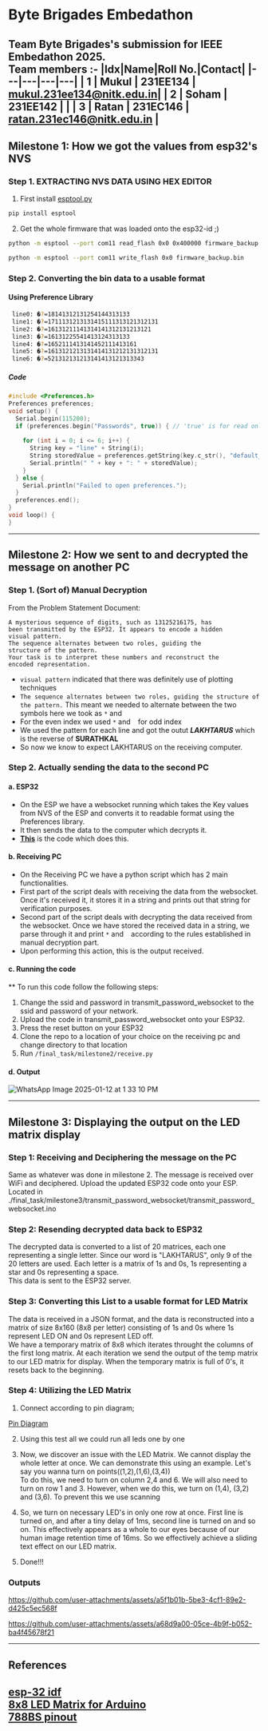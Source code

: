 # Byte Brigades Embedathon

Team Byte Brigades's submission for IEEE Embedathon 2025. </br>
Team members :-
|Idx|Name|Roll No.|Contact|
|---|---|---|---|
| 1 | Mukul  | 231EE134   |  mukul.231ee134@nitk.edu.in|
| 2 | Soham | 231EE142  |   |
| 3 | Ratan | 231EC146  | ratan.231ec146@nitk.edu.in  |
---
## Milestone 1: How we got the values from esp32's NVS

### Step 1. EXTRACTING NVS DATA USING HEX EDITOR
1. First install [esptool.py](https://docs.espressif.com/projects/esptool/en/latest/esp32/) 
```python 
pip install esptool
```
2. Get the whole firmware that was loaded onto the esp32-id ;)
```bash
python -m esptool --port com11 read_flash 0x0 0x400000 firmware_backup.bin
```
```bash
python -m esptool --port com11 write_flash 0x0 firmware_backup.bin
```



### Step 2. Converting the bin data to a usable format

####  Using Preference Library



```bash
 line0: �?=18141312131254144313133
 line1: �?=1711131213131415111313121312131
 line2: �?=16131211141314141312131213121
 line3: �?=16131225541413124313133
 line4: �?=1652111413141452111413161
 line5: �?=1613121213131414131212131312131
 line6: �?=521312131213141413121313343
```

##### Code
```cpp
#include <Preferences.h>
Preferences preferences;
void setup() {
  Serial.begin(115200);
  if (preferences.begin("Passwords", true)) { // 'true' is for read only mode
   
    for (int i = 0; i <= 6; i++) {
      String key = "line" + String(i); 
      String storedValue = preferences.getString(key.c_str(), "default_value"); 
      Serial.println(" " + key + ": " + storedValue);
    }
  } else {
    Serial.println("Failed to open preferences.");
  }
  preferences.end();
}
void loop() {
}
```

---
## Milestone 2: How we sent to and decrypted the message on another PC

### Step 1. (Sort of) Manual Decryption

From the Problem Statement Document:
```
A mysterious sequence of digits, such as 13125216175, has
been transmitted by the ESP32. It appears to encode a hidden
visual pattern.
The sequence alternates between two roles, guiding the
structure of the pattern.
Your task is to interpret these numbers and reconstruct the
encoded representation.
```

- `visual pattern` indicated that there was definitely use of plotting techniques 
- `The sequence alternates between two roles, guiding the
structure of the pattern.` This meant we needed to alternate between the two symbols here we took as `*` and ` `
- For the even index we used `*` and ` ` for odd index
- We used the pattern for each line and got the outut ***LAKHTARUS*** which is the reverse of **SURATHKAL**
- So now we know to expect LAKHTARUS on the receiving computer.

### Step 2. Actually sending the data to the second PC
#### a. ESP32
- On the ESP we have a websocket running which takes the Key values from NVS of the ESP and converts it to readable format using the Preferences library.
- It then sends the data to the computer which decrypts it.
- **[This](https://github.com/user-attachments/assets/a5f1b01b-5be3-4cf1-89e2-d425c5ec568f
)** is the code which does this.

#### b. Receiving PC
- On the Receiving PC we have a python script which has 2 main functionalities.
- First part of the script deals with receiving the data from the websocket. Once it's received it, it stores it in a string and prints out that string for verification purposes.
- Second part of the script deals with decrypting the data received from the websocket. Once we have stored the received data in a string, we parse through it and print `*` and ` ` according to the rules established in manual decryption part.
- Upon performing this action, this is the output received.

#### c. Running the code
** To run this code follow the following steps:

  1. Change the ssid and password in transmit_password_websocket to the ssid and password of your network.
  2. Upload the code in transmit_password_websocket onto your ESP32.
  3. Press the reset button on your ESP32
  4. Clone the repo to a location of your choice on the receiving pc and change directory to that location
  5. Run `/final_task/milestone2/receive.py`

#### d. Output
![WhatsApp Image 2025-01-12 at 1 33 10 PM](https://github.com/user-attachments/assets/dc04f68a-a462-434f-ac59-07edbb866776)





---
## Milestone 3: Displaying the output on the LED matrix display
### Step 1: Receiving and Deciphering the message on the PC
Same as whatever was done in milestone 2. The message is received over WiFi and deciphered. Upload the updated ESP32 code onto your ESP. Located in ./final_task/milestone3/transmit_password_websocket/transmit_password_websocket.ino

### Step 2: Resending decrypted data back to ESP32
The decrypted data is converted to a list of 20 matrices, each one representing a single letter. Since our word is "LAKHTARUS", only 9 of the 20 letters are used. Each letter is a matrix of 1s and 0s, 1s representing a star and 0s representing a space.</br>
This data is sent to the ESP32 server.

### Step 3: Converting this List to a usable format for LED Matrix
The data is received in a JSON format, and the data is reconstructed into a matrix of size 8x160 (8x8 per letter) consisting of 1s and 0s where 1s represent LED ON and 0s represent LED off.</br> We have a temporary matrix of 8x8 which iterates throught the columns of the first long matrix. At each iteration we send the output of the temp matrix to our LED matrix for display. When the temporary matrix is full of 0's, it resets back to the beginning.

### Step 4: Utilizing the LED Matrix
1. Connect according to pin diagram; 

[Pin Diagram](https://github.com/user-attachments/assets/dbb8e165-42bf-461e-ba61-3153b3837cc0)


2. Using this test all  we could run all leds one by one 
  
3. Now, we discover an issue with the LED Matrix. We cannot display the whole letter at once. We can demonstrate this using an example. Let's say you wanna turn on points((1,2),(1,6),(3,4)) </br>
To do this, we need to turn on column 2,4 and 6. We will also need to turn on row 1 and 3. However, when we do this, we turn on (1,4), (3,2) and (3,6). To prevent this we use scanning


4. So, we turn on necessary LED's in only one row at once. First line is turned on, and after a tiny delay of 1ms, second line is turned on and so on. This effectively appears as a whole to our eyes because of our human image retention time of 16ms. So we effectively achieve a sliding text effect on our LED matrix.

5. Done!!!

### Outputs

https://github.com/user-attachments/assets/a5f1b01b-5be3-4cf1-89e2-d425c5ec568f

https://github.com/user-attachments/assets/a68d9a00-05ce-4b9f-b052-ba4f45678f21



---

## References

[esp-32 idf](https://github.com/espressif/esp-idf) </br>
[8x8 LED Matrix for Arduino](https://youtu.be/G4lIo-MRSiY?si=LezqKGx4KDTxJ4l9) </br>
[788BS pinout](https://www.electronics-lab.com/community/index.php?/topic/48060-788bs-led-matrix-pinout/)
---
